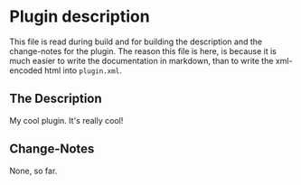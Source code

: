 # Plugin description

This file is read during build and for building the description
and the change-notes for the plugin.
The reason this file is here, is because it is much easier to write the documentation
in markdown, than to write the xml-encoded html into `plugin.xml`.

## The Description
<!-- Plugin description -->
My cool plugin. It's really cool!
<!-- Plugin description end -->

## Change-Notes
<!-- Plugin changeNotes -->
None, so far.
<!-- Plugin changeNotes end -->